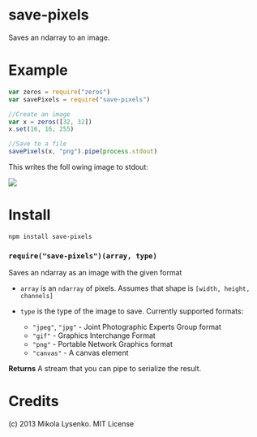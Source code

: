 save-pixels
===========
Saves an ndarray to an image.

Example
=======
```javascript
var zeros = require("zeros")
var savePixels = require("save-pixels")

//Create an image
var x = zeros([32, 32])
x.set(16, 16, 255)

//Save to a file
savePixels(x, "png").pipe(process.stdout)
```

This writes the foll owing image to stdout:

<img src=https://raw.github.com/mikolalysenko/save-pixels/master/example/example.png>

Install
=======

    npm install save-pixels

### `require("save-pixels")(array, type)`
Saves an ndarray as an image with the given format

* `array` is an `ndarray` of pixels.  Assumes that shape is `[width, height, channels]`
* `type` is the type of the image to save.  Currently supported formats:

  + `"jpeg"`, `"jpg"` - Joint Photographic Experts Group format
  + `"gif"` - Graphics Interchange Format
  + `"png"` - Portable Network Graphics format
  + `"canvas"` - A canvas element


**Returns** A stream that you can pipe to serialize the result.

# Credits
(c) 2013 Mikola Lysenko. MIT License
